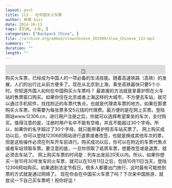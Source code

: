 ```yaml
---
layout: post
title: 113 - 在中国买火车票
author: 希茜 Xixi
date: 2014-10-13
tags: [交通, 火车, ]
categories: ["Backpack China", ]
file: //archive.org/embed/slowchinese_201909/Slow_Chinese_113.mp3
summary: ""
duration: ""
length: ""
---
```


<iframe src="https://archive.org/embed/slowchinese_201909/Slow_Chinese_113.mp3" width="500" height="30" frameborder="0" webkitallowfullscreen="true" mozallowfullscreen="true" allowfullscreen></iframe>
购买火车票，已经成为中国人的一项必备的生活技能。随着高速铁路（高铁）的发展，人们的出行比从前方便多了。现在从北京到上海，乘坐高铁最快只要5个小时。你知道外国人如何在中国购买火车票吗？
最直接的方法就是拿着护照在火车站的售票窗口购买。如果你住在北京或者上海这样的大城市，不方便去车站，就可以通过手机软件，找找附近的车票代售点，也就是代理卖车票的地方。如果在那里购买火车票，你需要为每张票多交5元钱的代理费。最方便的是在网上买票。登陆网站www.12306.cn，进行用户注册之后，你就可以选择希望乘坐的车次，支付购买。值得注意的是，注册时用户名中不能有空格，并且不能超过30个字母。所以，如果你的名字超过了30个字母，就只能带着护照去车站买票了。
网上购买成功以后，你可以登陆12306的网站进行退票或者改签，也就是换成其他车次的票，但是这些操作必须在列车开车前进行。购买成功以后，你可以在附近的车票代售点或者车站领取车票。要注意的是，一旦你领取了纸质车票，想要改签或是退票，就必须去车站了。
网上购买车票的时间是：列车出发前20天以内。所以，如果你想买一张10月30号发车的火车票，就可以在10月11日之后，包括10月11日当天，登陆12306网站购买。如果遇到法定节假日，很多人都要出门旅行，这时最有可能抢到票的方式就是通过网络了。
现在你会在中国买火车票了吗？下次来中国旅游，就尝试一下自己买车票吧！祝你好运！
